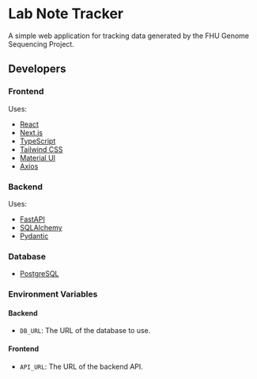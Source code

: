 # Lab Note Tracker

A simple web application for tracking data generated
by the FHU Genome Sequencing Project.

## Developers

### Frontend

Uses:

- [React](https://reactjs.org/)
- [Next.js](https://nextjs.org/)
- [TypeScript](https://www.typescriptlang.org/)
- [Tailwind CSS](https://tailwindcss.com/)
- [Material UI](https://mui.com/)
- [Axios](https://axios-http.com/)

### Backend

Uses:

- [FastAPI](https://fastapi.tiangolo.com/)
- [SQLAlchemy](https://www.sqlalchemy.org/)
- [Pydantic](https://pydantic-docs.helpmanual.io/)

### Database

- [PostgreSQL](https://www.postgresql.org/)

### Environment Variables

#### Backend
- `DB_URL`: The URL of the database to use.

#### Frontend
- `API_URL`: The URL of the backend API.
